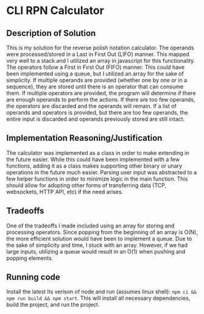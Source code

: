# CLI RPN Calculator

## Description of Solution
This is my solution for the reverse polish notation calculator.
The operands were processed/stored in a Last in First Out (LIFO) manner.
This mapped very well to a stack and I utilized an array in javascript for this functionality.
The operators follow a First in First Out (FIFO) manner.
This could have been implemented using a queue, but I utilized an array for the sake of simplicity.
If multiple operands are provided (whether one by one or in a sequence), they are stored until there is an operator that can consume them.
If multiple operators are provided, the program will determine if there are enough operands to perform the actions.
If there are too few operands, the operators are discarded and the operands will remain.
If a list of operands and operators is provided, but there are too few operands, the entire input is discarded and operands previously stored are still intact.

## Implementation Reasoning/Justification
The calculator was implemented as a class in order to make extending in the future easier.
While this could have been implemented with a few functions, adding it as a class makes supporting other binary or unary operations in the future much easier.
Parsing user input was abstracted to a few helper functions in order to minimize logic in the main function.
This should allow for adopting other forms of transferring data (TCP, websockets, HTTP API, etc) if the need arises.

## Tradeoffs
One of the tradeoffs I made included using an array for storing and processing operators. Since popping from the beginning of an array is O(N), the more efficient solution would have been to implement a queue.
Due to the sake of simplicity and time, I stuck with an array.
However, if we had large inputs, utilizing a queue would result in an O(1) when pushing and popping elements.

## Running code
Install the latest lts verison of node and run (assumes linux shell): `npm ci && npm run build && npm start`.
This will install all necessary dependencies, build the project, and run the project.
